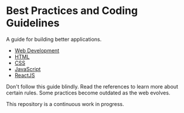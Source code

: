# Best Practices and Coding Guidelines

A guide for building better applications.

 - [Web Development](content/web-development.md)
 - [HTML](content/html.md)
 - [CSS](content/css.md)
 - [JavaScript](content/javascript.md)
 - [ReactJS](content/react.md)

Don't follow this guide blindly. Read the references to learn more about certain rules. Some practices become outdated as the web evolves.

This repository is a continuous work in progress.